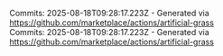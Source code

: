 Commits: 2025-08-18T09:28:17.223Z - Generated via https://github.com/marketplace/actions/artificial-grass
<br>
Commits: 2025-08-18T09:28:17.223Z - Generated via https://github.com/marketplace/actions/artificial-grass
<br>

